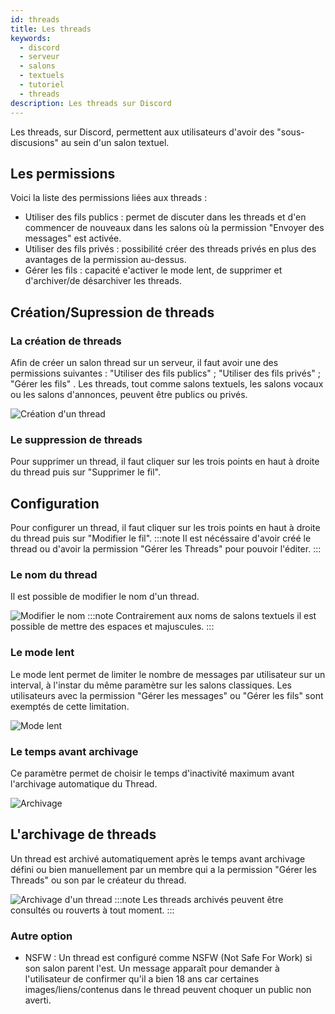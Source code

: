 ```yaml
---
id: threads
title: Les threads
keywords:
  - discord
  - serveur
  - salons
  - textuels
  - tutoriel
  - threads
description: Les threads sur Discord
---
```


Les threads, sur Discord, permettent aux utilisateurs d'avoir des "sous-discusions" au sein d'un salon textuel.

## Les permissions

Voici la liste des permissions liées aux threads :
- Utiliser des fils publics : permet de discuter dans les threads et d'en commencer de nouveaux dans les salons où la permission "Envoyer des messages" est activée.
- Utiliser des fils privés : possibilité créer des threads privés en plus des avantages de la permission au-dessus.
- Gérer les fils : capacité e'activer le mode lent, de supprimer et d'archiver/de désarchiver les threads.

## Création/Supression de threads
### La création de threads

Afin de créer un salon thread sur un serveur, il faut avoir une des permissions suivantes : "Utiliser des fils publics" ; "Utiliser des fils privés" ; "Gérer les fils" . Les threads, tout comme salons textuels, les salons vocaux ou les salons d'annonces, peuvent être publics ou privés.

![Création d'un thread](https://i.discord.fr/xeH.png)
### Le suppression de threads
Pour supprimer un thread, il faut cliquer sur les trois points en haut à droite du thread puis sur "Supprimer le fil".

## Configuration 

Pour configurer un thread, il faut cliquer sur les trois points en haut à droite du thread puis sur "Modifier le fil".
:::note
Il est nécéssaire d'avoir créé le thread ou d'avoir la permission "Gérer les Threads" pour pouvoir l'éditer.
:::


### Le nom du thread

Il est possible de modifier le nom d'un thread.

![Modifier le nom](https://i.discord.fr/G95.png)
:::note
Contrairement aux noms de salons textuels il est possible de mettre des espaces et majuscules.
:::

### Le mode lent

Le mode lent permet de limiter le nombre de messages par utilisateur sur un interval, à l'instar du même paramètre sur les salons classiques. Les utilisateurs avec la permission "Gérer les messages" ou "Gérer les fils" sont exemptés de cette limitation.

![Mode lent](https://i.discord.fr/rdC.png)

### Le temps avant archivage

Ce paramètre permet de choisir le temps d'inactivité maximum avant l'archivage automatique du Thread.

![Archivage](https://i.discord.fr/QYD.png)

## L'archivage de threads

Un thread est archivé automatiquement après le temps avant archivage défini ou bien manuellement par un membre qui a la permission "Gérer les Threads" ou son par le créateur du thread.

![Archivage d'un thread](https://i.discord.fr/0gJ.png)
:::note
Les threads archivés peuvent être consultés ou rouverts à tout moment.
:::

### Autre option

 - NSFW : Un thread est configuré comme NSFW (Not Safe For Work) si son salon parent l'est. Un message apparaît pour demander à l'utilisateur de confirmer qu'il a bien 18 ans car certaines images/liens/contenus dans le thread peuvent choquer un public non averti.
